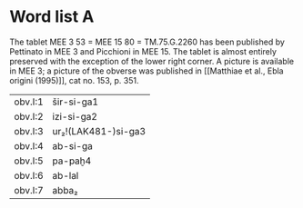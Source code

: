 # Word list A

The tablet MEE 3 53 = MEE 15 80 = TM.75.G.2260 has been published by Pettinato in MEE 3 and  Picchioni in MEE 15. The tablet is almost entirely preserved with the exception of the lower right corner. A picture is available in MEE 3; a picture of the obverse was published in [[Matthiae et al., Ebla origini (1995)]], cat no. 153, p. 351.

|       |                     |
| ----- | ------------------- |
| obv.I:1 | šir-si-ga1          |
| obv.I:2 | izi-si-ga2          |
| obv.I:3 | ur₂!(LAK481-)si-ga3 |
| obv.I:4 | ab-si-ga            |
| obv.I:5 | pa-paḫ4             |
| obv.I:6 | ab-lal              |
| obv.I:7 | abba₂               |
